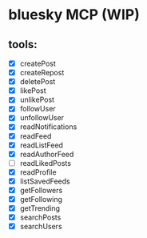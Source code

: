 # bluesky MCP (WIP)

## tools:
 - [x] createPost
 - [x] createRepost
 - [x] deletePost
 - [x] likePost
 - [x] unlikePost
 - [x] followUser
 - [x] unfollowUser
 - [x] readNotifications
 - [x] readFeed
 - [x] readListFeed
 - [x] readAuthorFeed
 - [ ] readLikedPosts
 - [x] readProfile
 - [x] listSavedFeeds
 - [x] getFollowers
 - [x] getFollowing
 - [x] getTrending
 - [x] searchPosts
 - [x] searchUsers
